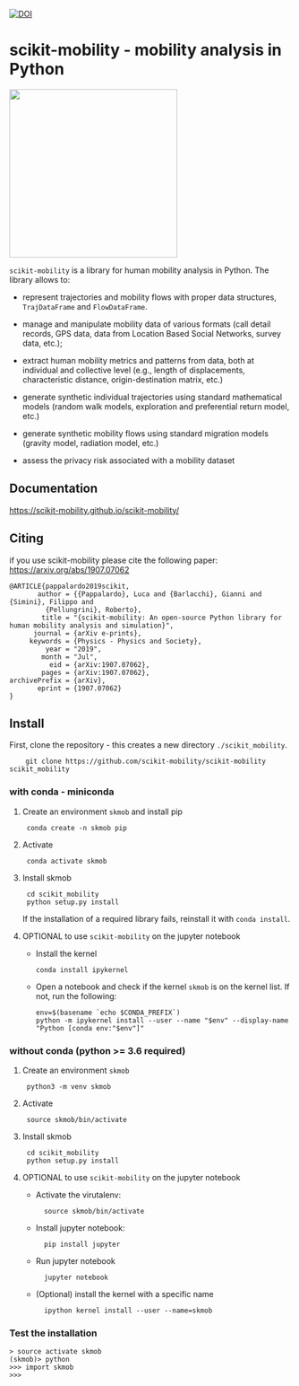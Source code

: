 [![DOI](https://zenodo.org/badge/184337448.svg)](https://zenodo.org/badge/latestdoi/184337448)

# scikit-mobility - mobility analysis in Python

<img src="logo_skmob.png" width=300/>

`scikit-mobility` is a library for human mobility analysis in Python. The library allows to: 

- represent trajectories and mobility flows with proper data structures, `TrajDataFrame` and `FlowDataFrame`. 

- manage and manipulate mobility data of various formats (call detail records, GPS data, data from Location Based Social Networks, survey data, etc.);

- extract human mobility metrics and patterns from data, both at individual and collective level (e.g., length of displacements, characteristic distance, origin-destination matrix, etc.)

- generate synthetic individual trajectories using standard mathematical models (random walk models, exploration and preferential return model, etc.)

- generate synthetic mobility flows using standard migration models (gravity model, radiation model, etc.)

- assess the privacy risk associated with a mobility dataset


## Documentation

https://scikit-mobility.github.io/scikit-mobility/


## Citing

if you use scikit-mobility please cite the following paper: https://arxiv.org/abs/1907.07062

```
@ARTICLE{pappalardo2019scikit,
       author = {{Pappalardo}, Luca and {Barlacchi}, Gianni and {Simini}, Filippo and
         {Pellungrini}, Roberto},
        title = "{scikit-mobility: An open-source Python library for human mobility analysis and simulation}",
      journal = {arXiv e-prints},
     keywords = {Physics - Physics and Society},
         year = "2019",
        month = "Jul",
          eid = {arXiv:1907.07062},
        pages = {arXiv:1907.07062},
archivePrefix = {arXiv},
       eprint = {1907.07062}   
}

```


## Install

First, clone the repository - this creates a new directory `./scikit_mobility`. 

        git clone https://github.com/scikit-mobility/scikit-mobility scikit_mobility


### with conda - miniconda

1. Create an environment `skmob` and install pip

        conda create -n skmob pip

2. Activate
    
        conda activate skmob

3. Install skmob

        cd scikit_mobility
        python setup.py install

    If the installation of a required library fails, reinstall it with `conda install`.      

4. OPTIONAL to use `scikit-mobility` on the jupyter notebook

    - Install the kernel
    
          conda install ipykernel
          
    - Open a notebook and check if the kernel `skmob` is on the kernel list. If not, run the following:
    
          env=$(basename `echo $CONDA_PREFIX`)
          python -m ipykernel install --user --name "$env" --display-name "Python [conda env:"$env"]"
          
### without conda (python >= 3.6 required)


1. Create an environment `skmob`

        python3 -m venv skmob

2. Activate
    
        source skmob/bin/activate

3. Install skmob

        cd scikit_mobility
        python setup.py install


4. OPTIONAL to use `scikit-mobility` on the jupyter notebook

	- Activate the virutalenv:
	
			source skmob/bin/activate
	
	- Install jupyter notebook:
		
			pip install jupyter 
	
	- Run jupyter notebook 			
			
			jupyter notebook
			
	- (Optional) install the kernel with a specific name
			
			ipython kernel install --user --name=skmob
			
          
### Test the installation

```
> source activate skmob
(skmob)> python
>>> import skmob
>>>
```
